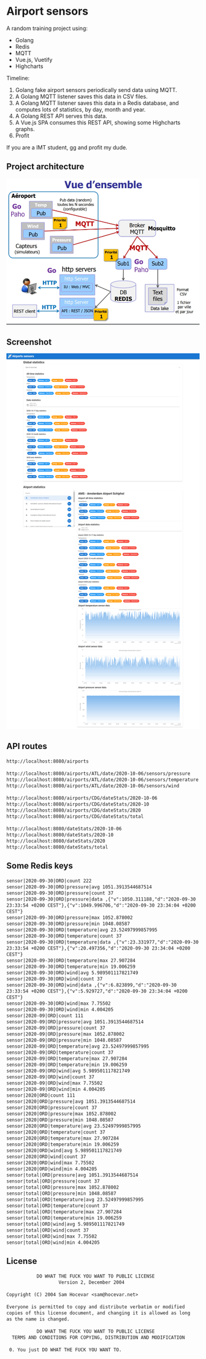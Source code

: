 # Airport sensors

A random training project using:
 - Golang
 - Redis
 - MQTT
 - Vue.js, Vuetify
 - Highcharts

Timeline:
1. Golang fake airport sensors periodically send data using MQTT.
1. A Golang MQTT listener saves this data in CSV files.
1. A Golang MQTT listener saves this data in a Redis database, and computes lots of statistics, by day, month and year.
1. A Golang REST API serves this data.
1. A Vue.js SPA consumes this REST API, showing some Highcharts graphs.
1. Profit

If you are a IMT student, gg and profit my dude.

## Project architecture

![Architecture of the project](./architecture.jpg)

## Screenshot

![Front-end screenshot](./screenshot.png)

## API routes

```
http://localhost:8080/airports

http://localhost:8080/airports/ATL/date/2020-10-06/sensors/pressure
http://localhost:8080/airports/ATL/date/2020-10-06/sensors/temperature
http://localhost:8080/airports/ATL/date/2020-10-06/sensors/wind

http://localhost:8080/airports/CDG/dateStats/2020-10-06
http://localhost:8080/airports/CDG/dateStats/2020-10
http://localhost:8080/airports/CDG/dateStats/2020
http://localhost:8080/airports/CDG/dateStats/total

http://localhost:8080/dateStats/2020-10-06
http://localhost:8080/dateStats/2020-10
http://localhost:8080/dateStats/2020
http://localhost:8080/dateStats/total
```

## Some Redis keys

```
sensor|2020-09-30|ORD|count 222
sensor|2020-09-30|ORD|pressure|avg 1051.3913544687514
sensor|2020-09-30|ORD|pressure|count 37
sensor|2020-09-30|ORD|pressure|data ,{"v":1050.311188,"d":"2020-09-30 23:33:54 +0200 CEST"},{"v":1049.996706,"d":"2020-09-30 23:34:04 +0200 CEST"}
sensor|2020-09-30|ORD|pressure|max 1052.878002
sensor|2020-09-30|ORD|pressure|min 1048.08587
sensor|2020-09-30|ORD|temperature|avg 23.52497999857995
sensor|2020-09-30|ORD|temperature|count 37
sensor|2020-09-30|ORD|temperature|data ,{"v":23.331977,"d":"2020-09-30 23:33:54 +0200 CEST"},{"v":20.497356,"d":"2020-09-30 23:34:04 +0200 CEST"}
sensor|2020-09-30|ORD|temperature|max 27.907284
sensor|2020-09-30|ORD|temperature|min 19.006259
sensor|2020-09-30|ORD|wind|avg 5.989501117821749
sensor|2020-09-30|ORD|wind|count 37
sensor|2020-09-30|ORD|wind|data ,{"v":6.823899,"d":"2020-09-30 23:33:54 +0200 CEST"},{"v":5.929727,"d":"2020-09-30 23:34:04 +0200 CEST"}
sensor|2020-09-30|ORD|wind|max 7.75502
sensor|2020-09-30|ORD|wind|min 4.004205
sensor|2020-09|ORD|count 111
sensor|2020-09|ORD|pressure|avg 1051.3913544687514
sensor|2020-09|ORD|pressure|count 37
sensor|2020-09|ORD|pressure|max 1052.878002
sensor|2020-09|ORD|pressure|min 1048.08587
sensor|2020-09|ORD|temperature|avg 23.52497999857995
sensor|2020-09|ORD|temperature|count 37
sensor|2020-09|ORD|temperature|max 27.907284
sensor|2020-09|ORD|temperature|min 19.006259
sensor|2020-09|ORD|wind|avg 5.989501117821749
sensor|2020-09|ORD|wind|count 37
sensor|2020-09|ORD|wind|max 7.75502
sensor|2020-09|ORD|wind|min 4.004205
sensor|2020|ORD|count 111
sensor|2020|ORD|pressure|avg 1051.3913544687514
sensor|2020|ORD|pressure|count 37
sensor|2020|ORD|pressure|max 1052.878002
sensor|2020|ORD|pressure|min 1048.08587
sensor|2020|ORD|temperature|avg 23.52497999857995
sensor|2020|ORD|temperature|count 37
sensor|2020|ORD|temperature|max 27.907284
sensor|2020|ORD|temperature|min 19.006259
sensor|2020|ORD|wind|avg 5.989501117821749
sensor|2020|ORD|wind|count 37
sensor|2020|ORD|wind|max 7.75502
sensor|2020|ORD|wind|min 4.004205
sensor|total|ORD|pressure|avg 1051.3913544687514
sensor|total|ORD|pressure|count 37
sensor|total|ORD|pressure|max 1052.878002
sensor|total|ORD|pressure|min 1048.08587
sensor|total|ORD|temperature|avg 23.52497999857995
sensor|total|ORD|temperature|count 37
sensor|total|ORD|temperature|max 27.907284
sensor|total|ORD|temperature|min 19.006259
sensor|total|ORD|wind|avg 5.989501117821749
sensor|total|ORD|wind|count 37
sensor|total|ORD|wind|max 7.75502
sensor|total|ORD|wind|min 4.004205
```

## License

```
           DO WHAT THE FUCK YOU WANT TO PUBLIC LICENSE
                   Version 2, December 2004
 
Copyright (C) 2004 Sam Hocevar <sam@hocevar.net>

Everyone is permitted to copy and distribute verbatim or modified
copies of this license document, and changing it is allowed as long
as the name is changed.
 
           DO WHAT THE FUCK YOU WANT TO PUBLIC LICENSE
  TERMS AND CONDITIONS FOR COPYING, DISTRIBUTION AND MODIFICATION

 0. You just DO WHAT THE FUCK YOU WANT TO.
 ```
